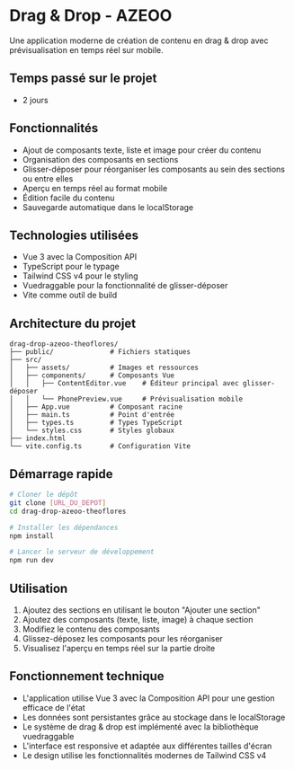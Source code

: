 # Drag & Drop - AZEOO

Une application moderne de création de contenu en drag & drop avec prévisualisation en temps réel sur mobile.

## Temps passé sur le projet
- 2 jours

## Fonctionnalités

- Ajout de composants texte, liste et image pour créer du contenu
- Organisation des composants en sections
- Glisser-déposer pour réorganiser les composants au sein des sections ou entre elles
- Aperçu en temps réel au format mobile
- Édition facile du contenu
- Sauvegarde automatique dans le localStorage

## Technologies utilisées

- Vue 3 avec la Composition API
- TypeScript pour le typage
- Tailwind CSS v4 pour le styling
- Vuedraggable pour la fonctionnalité de glisser-déposer
- Vite comme outil de build

## Architecture du projet

```
drag-drop-azeoo-theoflores/
├── public/              # Fichiers statiques
├── src/
│   ├── assets/          # Images et ressources
│   ├── components/      # Composants Vue
│   │   ├── ContentEditor.vue    # Éditeur principal avec glisser-déposer
│   │   └── PhonePreview.vue     # Prévisualisation mobile
│   ├── App.vue          # Composant racine
│   ├── main.ts          # Point d'entrée
│   ├── types.ts         # Types TypeScript
│   └── styles.css       # Styles globaux
├── index.html
└── vite.config.ts       # Configuration Vite
```

## Démarrage rapide

```bash
# Cloner le dépôt
git clone [URL_DU_DEPOT]
cd drag-drop-azeoo-theoflores

# Installer les dépendances
npm install

# Lancer le serveur de développement
npm run dev

```

## Utilisation

1. Ajoutez des sections en utilisant le bouton "Ajouter une section"
2. Ajoutez des composants (texte, liste, image) à chaque section
3. Modifiez le contenu des composants
4. Glissez-déposez les composants pour les réorganiser
5. Visualisez l'aperçu en temps réel sur la partie droite

## Fonctionnement technique

- L'application utilise Vue 3 avec la Composition API pour une gestion efficace de l'état
- Les données sont persistantes grâce au stockage dans le localStorage
- Le système de drag & drop est implémenté avec la bibliothèque vuedraggable
- L'interface est responsive et adaptée aux différentes tailles d'écran
- Le design utilise les fonctionnalités modernes de Tailwind CSS v4
